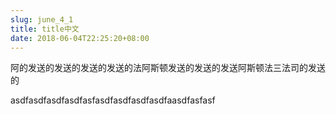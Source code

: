 ```yaml
---
slug: june_4_1
title: title中文
date: 2018-06-04T22:25:20+08:00
---
```

阿的发送的发送的发送的发送的法阿斯顿发送的发送的发送阿斯顿法三法司的发送的

asdfasdfasdfasdfasfasdfasdfasdfasdfaasdfasfasf
